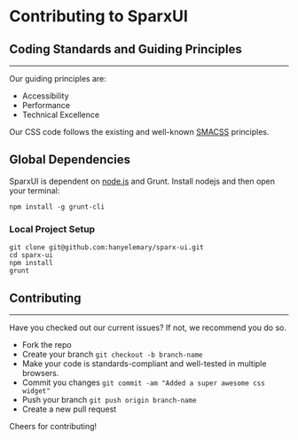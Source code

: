 Contributing to SparxUI
=======================
## Coding Standards and Guiding Principles
------------------------------------------
Our guiding principles are:

* Accessibility
* Performance
* Technical Excellence

Our CSS code follows the existing and well-known [SMACSS](http://smacss.com/) principles.

## Global Dependencies

SparxUI is dependent on [node.js](http://nodejs.org/) and Grunt. Install nodejs and then open your terminal:

```
npm install -g grunt-cli
```

### Local Project Setup

```
git clone git@github.com:hanyelemary/sparx-ui.git
cd sparx-ui
npm install
grunt
```

## Contributing
---------------
Have you checked out our current issues? If not, we recommend you do so.

* Fork the repo
* Create your branch `git checkout -b branch-name`
* Make your code is standards-compliant and well-tested in multiple browsers.
* Commit you changes `git commit -am "Added a super awesome css widget"`
* Push your branch `git push origin branch-name`
* Create a new pull request

Cheers for contributing!